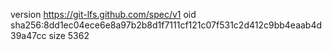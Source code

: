 version https://git-lfs.github.com/spec/v1
oid sha256:8dd1ec04ece6e8a97b2b8d1f7111cf121c07f531c2d412c9bb4eaab4d39a47cc
size 5362
